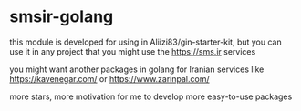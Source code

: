 # smsir-golang
this module is developed for using in Aliizi83/gin-starter-kit, but you can use it in any project that you might use the https://sms.ir services

you might want another packages in golang for Iranian services like https://kavenegar.com/ or https://www.zarinpal.com/

more stars, more motivation for me to develop more easy-to-use packages
